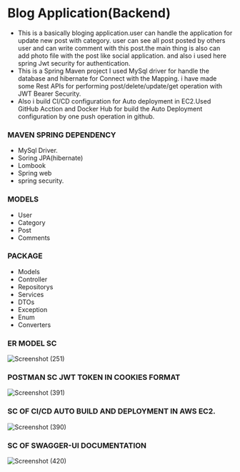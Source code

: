 # Blog Application(Backend)
 * This is a basically bloging application.user can handle the application for update new post with category.
 user can see all post posted by others user and can write comment with this post.the main thing is also can add photo file with the post like social application.
 and also i used here spring Jwt security for authentication.
 * This is a Spring Maven project I used MySql driver for handle the database and hibernate for Connect with the Mapping.
 i have made some Rest APIs for performing post/delete/update/get operation with JWT Bearer Security.
 * Also i build CI/CD configuration for Auto deployment in EC2.Used GitHub Acction and Docker Hub for build the Auto Deployment
   configuration by one push operation in github.

### MAVEN SPRING DEPENDENCY
* MySql Driver.
* Soring JPA(hibernate)
* Lombook
* Spring web
* spring security.

### MODELS
* User
* Category
* Post
* Comments
### PACKAGE
* Models
* Controller
* Repositorys
* Services
* DTOs
* Exception
* Enum
* Converters

### ER MODEL SC
![Screenshot (251)](https://github.com/avis97/BlogApp/assets/106426358/57a4642a-d523-489b-ae7a-2ca1851ef5e0)

### POSTMAN SC JWT TOKEN IN COOKIES FORMAT
![Screenshot (391)](https://github.com/avis97/BlogApp/assets/106426358/f51207be-5ff1-4d5e-b98a-b0422158be68)

### SC OF CI/CD AUTO BUILD AND DEPLOYMENT IN AWS EC2.
![Screenshot (390)](https://github.com/avis97/BlogApp/assets/106426358/3cd3d5ad-7bbe-4359-b4ae-7e5f6abed6f0)

### SC OF SWAGGER-UI DOCUMENTATION
![Screenshot (420)](https://github.com/avis97/BlogApp-config_withCI-CD-/assets/106426358/0b72ddb8-a38a-47f6-8235-3e30d97444b8)
